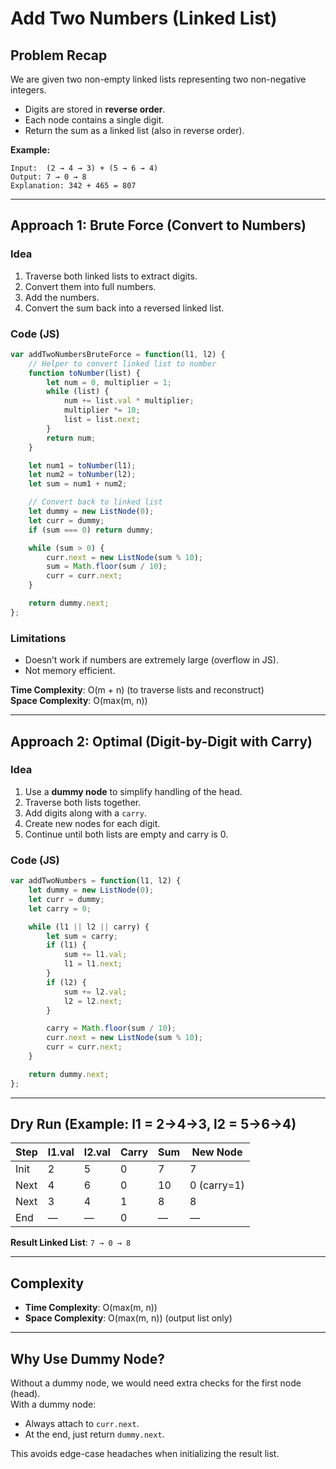 # Add Two Numbers (Linked List)

## Problem Recap
We are given two non-empty linked lists representing two non-negative integers.  
- Digits are stored in **reverse order**.  
- Each node contains a single digit.  
- Return the sum as a linked list (also in reverse order).  

**Example:**  
```
Input:  (2 → 4 → 3) + (5 → 6 → 4)
Output: 7 → 0 → 8
Explanation: 342 + 465 = 807
```

---

## Approach 1: Brute Force (Convert to Numbers)

### Idea
1. Traverse both linked lists to extract digits.  
2. Convert them into full numbers.  
3. Add the numbers.  
4. Convert the sum back into a reversed linked list.  

### Code (JS)
```js
var addTwoNumbersBruteForce = function(l1, l2) {
    // Helper to convert linked list to number
    function toNumber(list) {
        let num = 0, multiplier = 1;
        while (list) {
            num += list.val * multiplier;
            multiplier *= 10;
            list = list.next;
        }
        return num;
    }

    let num1 = toNumber(l1);
    let num2 = toNumber(l2);
    let sum = num1 + num2;

    // Convert back to linked list
    let dummy = new ListNode(0);
    let curr = dummy;
    if (sum === 0) return dummy;

    while (sum > 0) {
        curr.next = new ListNode(sum % 10);
        sum = Math.floor(sum / 10);
        curr = curr.next;
    }

    return dummy.next;
};
```

### Limitations
- Doesn’t work if numbers are extremely large (overflow in JS).  
- Not memory efficient.  

**Time Complexity**: O(m + n) (to traverse lists and reconstruct)  
**Space Complexity**: O(max(m, n))  

---

## Approach 2: Optimal (Digit-by-Digit with Carry)

### Idea
1. Use a **dummy node** to simplify handling of the head.  
2. Traverse both lists together.  
3. Add digits along with a `carry`.  
4. Create new nodes for each digit.  
5. Continue until both lists are empty and carry is 0.  

### Code (JS)
```js
var addTwoNumbers = function(l1, l2) {
    let dummy = new ListNode(0);
    let curr = dummy;
    let carry = 0;

    while (l1 || l2 || carry) {
        let sum = carry;
        if (l1) {
            sum += l1.val;
            l1 = l1.next;
        }
        if (l2) {
            sum += l2.val;
            l2 = l2.next;
        }

        carry = Math.floor(sum / 10);
        curr.next = new ListNode(sum % 10);
        curr = curr.next;
    }

    return dummy.next;
};
```

---

## Dry Run (Example: l1 = 2→4→3, l2 = 5→6→4)

| Step | l1.val | l2.val | Carry | Sum | New Node |
|------|--------|--------|-------|-----|----------|
| Init |   2    |   5    |   0   |  7  |   7      |
| Next |   4    |   6    |   0   | 10  |   0 (carry=1) |
| Next |   3    |   4    |   1   |  8  |   8      |
| End  |   —    |   —    |   0   | —   | —        |

**Result Linked List**: `7 → 0 → 8`

---

## Complexity
- **Time Complexity**: O(max(m, n))  
- **Space Complexity**: O(max(m, n)) (output list only)

---

## Why Use Dummy Node?
Without a dummy node, we would need extra checks for the first node (head).  
With a dummy node:  
- Always attach to `curr.next`.  
- At the end, just return `dummy.next`.  

This avoids edge-case headaches when initializing the result list.
